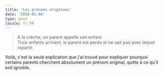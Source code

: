```yaml
---
title: 'Les prénoms originaux'
date: '2016-01-04'
type: post
locale: fr_FR
---
```


> À la crèche, un parent appelle son enfant.  
> Trois enfants arrivent, le parent est perdu et ne sait pas avec lequel repartir.

Voilà, c'est la seule explication que j'ai trouvé pour expliquer pourquoi certains parents cherchent absolument un prénom original, quitte à ce qu'il soit ignoble.
